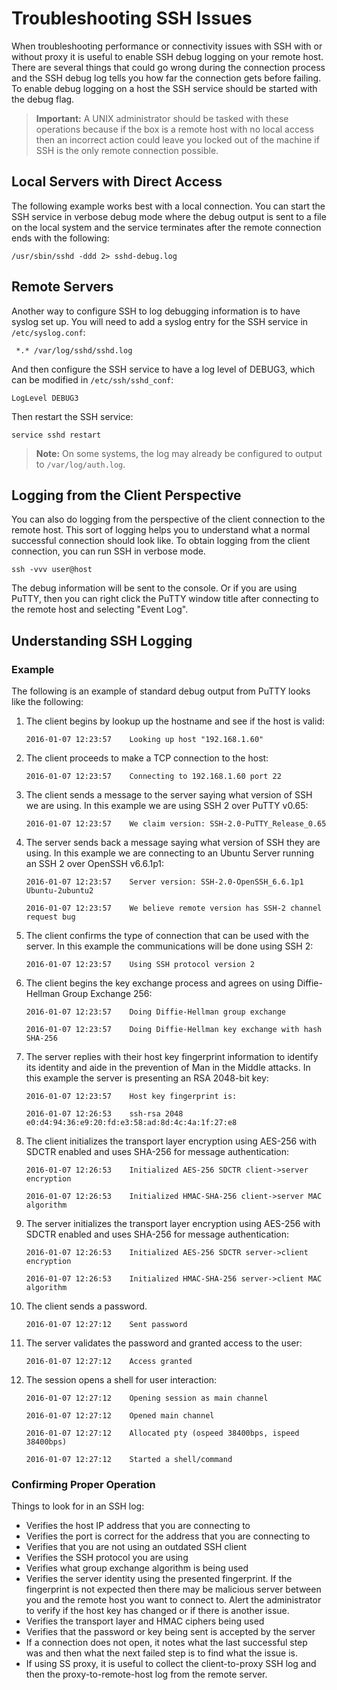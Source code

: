 [title]: # (Troubleshooting SSH Issues)
[tags]: # (troubleshooting, workaround, SSH)
[priority]: # (1000)

# Troubleshooting SSH Issues

When troubleshooting performance or connectivity issues with SSH with or without proxy it is useful to enable SSH debug logging on your remote host. There are several things that could go wrong during the connection process and the SSH debug log tells you how far the connection gets before failing. To enable debug logging on a host the SSH service should be started with the debug flag.

> **Important:** A UNIX administrator should be tasked with these operations because if the box is a remote host with no local access then an incorrect action could leave you locked out of the machine if SSH is the only remote connection possible.

## Local Servers with Direct Access

 The following example works best with a local connection. You can start the SSH service in verbose debug mode where the debug output is sent to a file on the local system and the service terminates after the remote connection ends with the following:

 `/usr/sbin/sshd -ddd 2> sshd-debug.log`

## Remote Servers

Another way to configure SSH to log debugging information is to have syslog set up. You will need to add a syslog entry for the SSH service in `/etc/syslog.conf`:

` *.* /var/log/sshd/sshd.log`

And then configure the SSH service to have a log level of DEBUG3, which can be modified in `/etc/ssh/sshd_conf`:

`LogLevel DEBUG3`

Then restart the SSH service:

`service sshd restart`

> **Note:** On some systems, the log may already be configured to output to `/var/log/auth.log`.

## Logging from the Client Perspective

You can also do logging from the perspective of the client connection to the remote host. This sort of logging helps you to understand what a normal successful connection should look like. To obtain logging from the client connection, you can run SSH in verbose mode.

`ssh -vvv user@host`

The debug information will be sent to the console. Or if you are using PuTTY, then you can right click the PuTTY window title after connecting to the remote host and selecting "Event Log".

## Understanding SSH Logging

### Example

The following is an example of standard debug output from PuTTY looks like the following:

1. The client begins by lookup up the hostname and see if the host is valid:

   `2016-01-07 12:23:57    Looking up host "192.168.1.60"`

2. The client proceeds to make a TCP connection to the host: 

   `2016-01-07 12:23:57    Connecting to 192.168.1.60 port 22`

3. The client sends a message to the server saying what version of SSH we are using. In this example we are using SSH 2 over PuTTY v0.65:

   `2016-01-07 12:23:57    We claim version: SSH-2.0-PuTTY_Release_0.65`

4. The server sends back a message saying what version of SSH they are using. In this example we are connecting to an Ubuntu Server running an SSH 2 over OpenSSH v6.6.1p1:

   `2016-01-07 12:23:57    Server version: SSH-2.0-OpenSSH_6.6.1p1 Ubuntu-2ubuntu2`

   `2016-01-07 12:23:57    We believe remote version has SSH-2 channel request bug`

5. The client confirms the type of connection that can be used with the server. In this example the communications will be done using SSH 2:

   `2016-01-07 12:23:57    Using SSH protocol version 2`

6. The client begins the key exchange process and agrees on using Diffie-Hellman Group Exchange 256:

   `2016-01-07 12:23:57    Doing Diffie-Hellman group exchange`

   `2016-01-07 12:23:57    Doing Diffie-Hellman key exchange with hash SHA-256`

7. The server replies with their host key fingerprint information to identify its identity and aide in the prevention of Man in the Middle attacks. In this example the server is presenting an RSA 2048-bit key:

   `2016-01-07 12:23:57    Host key fingerprint is:`

   `2016-01-07 12:26:53    ssh-rsa 2048 e0:d4:94:36:e9:20:fd:e3:58:ad:8d:4c:4a:1f:27:e8`

8. The client initializes the transport layer encryption using AES-256 with SDCTR enabled and uses SHA-256 for message authentication:

   `2016-01-07 12:26:53    Initialized AES-256 SDCTR client->server encryption`

   `2016-01-07 12:26:53    Initialized HMAC-SHA-256 client->server MAC algorithm`

9. The server initializes the transport layer encryption using AES-256 with SDCTR enabled and uses SHA-256 for message authentication:

   `2016-01-07 12:26:53    Initialized AES-256 SDCTR server->client encryption`

   `2016-01-07 12:26:53    Initialized HMAC-SHA-256 server->client MAC algorithm`

10. The client sends a password.

    `2016-01-07 12:27:12    Sent password`

11. The server validates the password and granted access to the user:

    `2016-01-07 12:27:12    Access granted`

12. The session opens a shell for user interaction:

    `2016-01-07 12:27:12    Opening session as main channel`

    `2016-01-07 12:27:12    Opened main channel`

    `2016-01-07 12:27:12    Allocated pty (ospeed 38400bps, ispeed 38400bps)`

    `2016-01-07 12:27:12    Started a shell/command`

### Confirming Proper Operation

Things to look for in an SSH log:

- Verifies the host IP address that you are connecting to
- Verifies the port is correct for the address that you are connecting to
- Verifies that you are not using an outdated SSH client
- Verifies the SSH protocol you are using
- Verifies what group exchange algorithm is being used
- Verifies the server identity using the presented fingerprint. If the fingerprint is not expected then there may be malicious server between you and the remote host you want to connect to. Alert the administrator to verify if the host key has changed or if there is another issue.
- Verifies  the transport layer and HMAC ciphers being used
- Verifies  that the password or key being sent is accepted by the server
- If a connection does not open, it notes what the last successful step was and then what the next failed step is to find what the issue is.
- If using SS proxy, it is useful to collect the client-to-proxy SSH log and then the proxy-to-remote-host log from the remote server.